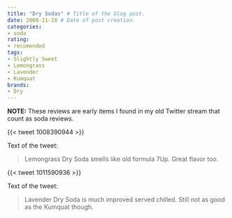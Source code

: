 ```yaml
---
title: "Dry Sodas" # Title of the blog post.
date: 2008-11-18 # Date of post creation.
categories:
- soda
rating:
- recomended
tags:
- Slightly Sweet
- Lemongrass
- Lavender
- Kumquat
brands:
- Dry
---
```


**NOTE:** These reviews are early items I found in my old Twitter stream that count as soda reviews.

{{< tweet 1008390944 >}}

Text of the tweet:
> Lemongrass Dry Soda smells like old formula 7Up. Great flavor too.

{{< tweet 1011590936 >}}

Text of the tweet:
> Lavender Dry Soda is much improved served chilled. Still not as good as the Kumquat though.